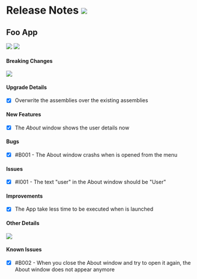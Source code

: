# Release Notes <img src="https://img.shields.io/badge/Release 27-green" />

## Foo App
<img src="https://img.shields.io/badge/v1.0.1-green" /> <img src="https://img.shields.io/badge/18/09/2019-blueviolet" />

#### Breaking Changes
<img src="https://img.shields.io/badge/not available-lightgrey" />

#### Upgrade Details
- [X] Overwrite the assemblies over the existing assemblies

#### New Features
- [X] The *About* window shows the user details now

#### Bugs
- [X] #B001 - The About window crashs when is opened from the menu

#### Issues
- [X] #I001 - The text "user" in the About window should be "User"

#### Improvements
- [X] The App take less time to be executed when is launched

#### Other Details
<img src="https://img.shields.io/badge/not available-lightgrey" />

#### Known Issues
- [X] #B002 - When you close the About window and try to open it again, the About window does not appear anymore 

